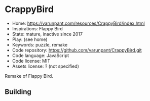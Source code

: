 # CrappyBird

- Home: https://varunpant.com/resources/CrappyBird/index.html
- Inspirations: Flappy Bird
- State: mature, inactive since 2017
- Play: (see home)
- Keywords: puzzle, remake
- Code repository: https://github.com/varunpant/CrappyBird.git
- Code language: JavaScript
- Code license: MIT
- Assets license: ? (not specified)

Remake of Flappy Bird.

## Building
